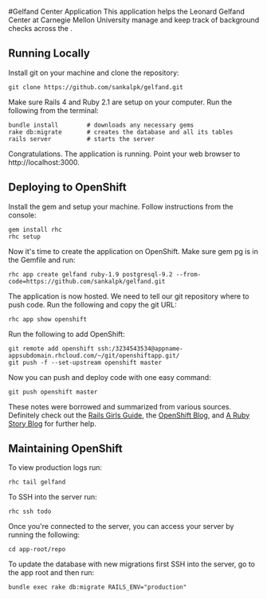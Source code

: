 #Gelfand Center Application
This application helps the Leonard Gelfand Center at Carnegie Mellon University manage and keep track of background checks across the . 
## Running Locally

Install git on your machine and clone the repository:
```console
git clone https://github.com/sankalpk/gelfand.git
```

Make sure Rails 4 and Ruby 2.1 are setup on your computer. Run the following from the terminal:
```console
bundle install        # downloads any necessary gems
rake db:migrate       # creates the database and all its tables
rails server          # starts the server
```

Congratulations. The application is running. Point your web browser to http://localhost:3000.

## Deploying to OpenShift
Install the gem and setup your machine. Follow instructions from the console:
```console
gem install rhc
rhc setup
```

Now it's time to create the application on OpenShift. Make sure gem pg is in the Gemfile and run:
```console
rhc app create gelfand ruby-1.9 postgresql-9.2 --from-code=https://github.com/sankalpk/gelfand.git
```
The application is now hosted. We need to tell our git repository where to push code. Run the following and copy the git URL:

```console
rhc app show openshift 
```
Run the following to add OpenShift:
```console
git remote add openshift ssh:/3234543534@appname-appsubdomain.rhcloud.com/~/git/openshiftapp.git/
git push -f --set-upstream openshift master
```

Now you can push and deploy code with one easy command:
```console
git push openshift master
```
These notes were borrowed and summarized from various sources. Definitely check out the [Rails Girls Guide](http://guides.railsgirls.com/openshift/), the [OpenShift Blog](https://www.openshift.com/blogs/openshift-is-a-rails-friendly-paas-part-1), and [A Ruby Story Blog](http://arubystory.blogspot.com/2013/12/tutorial-todo-rails-openshift.html) for further help.

## Maintaining OpenShift

To view production logs run:
```console
rhc tail gelfand
````

To SSH into the server run:
```console
rhc ssh todo
```
Once you're connected to the server, you can access your server by running the following:
```console
cd app-root/repo
```
To update the database with new migrations first SSH into the server, go to the app root and then run:
```console
bundle exec rake db:migrate RAILS_ENV="production"
```
